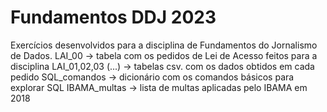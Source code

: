 # Fundamentos DDJ 2023
Exercícios desenvolvidos para a disciplina de Fundamentos do Jornalismo de Dados.
LAI_00 -> tabela com os pedidos de Lei de Acesso feitos para a disciplina
LAI_01,02,03 (...) -> tabelas csv. com os dados obtidos em cada pedido
SQL_comandos -> dicionário com os comandos básicos para explorar SQL
IBAMA_multas -> lista de multas aplicadas pelo IBAMA em 2018

